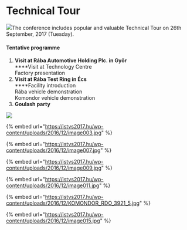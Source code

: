 # Technical Tour

![](<../.gitbook/assets/technical tour.png>)The conference includes popular and valuable Technical Tour on 26th September, 2017 (Tuesday).

#### Tentative programme

1. **Visit at Rába Automotive Holding Plc. in Győr**\
   ****Visit at Technology Centre\
   Factory presentation
2. **Visit at Rába Test Ring in Écs**\
   ****Facility introduction\
   Rába vehicle demonstration\
   Komondor vehicle demonstration
3. **Goulash party**

![](http://istvs2017.hu/wp-content/uploads/2016/12/image001.jpg)

{% embed url="https://istvs2017.hu/wp-content/uploads/2016/12/image003.jpg" %}

{% embed url="https://istvs2017.hu/wp-content/uploads/2016/12/image007.jpg" %}

{% embed url="https://istvs2017.hu/wp-content/uploads/2016/12/image009.jpg" %}

{% embed url="https://istvs2017.hu/wp-content/uploads/2016/12/image011.jpg" %}

{% embed url="https://istvs2017.hu/wp-content/uploads/2016/12/KOMONDOR_RDO_3921_5.jpg" %}

{% embed url="https://istvs2017.hu/wp-content/uploads/2016/12/image015.jpg" %}



<figure><img src="../.gitbook/assets/technical tour (1).png" alt=""><figcaption></figcaption></figure>





